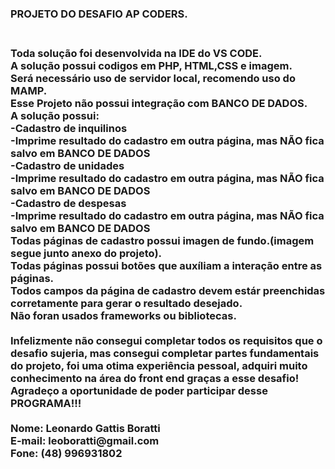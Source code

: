 <h3>PROJETO DO DESAFIO AP CODERS.<h3>
<br>
Toda solução foi desenvolvida na IDE do VS CODE. <br>
A solução possui codigos em PHP, HTML,CSS e imagem.<br>
Será necessário uso de servidor local, recomendo uso do MAMP.<br>
Esse Projeto não possui integração com BANCO DE DADOS.<br>
A solução possui:<br>
-Cadastro de inquilinos<br>
    -Imprime resultado do cadastro em outra página, mas NÃO fica salvo em BANCO DE DADOS <br>
-Cadastro de unidades <br>
    -Imprime resultado do cadastro em outra página, mas NÃO fica salvo em BANCO DE DADOS <br>
-Cadastro de despesas <br>
    -Imprime resultado do cadastro em outra página, mas NÃO fica salvo em BANCO DE DADOS <br>
Todas páginas de cadastro possui imagen de fundo.(imagem segue junto anexo do projeto).<br>
Todas páginas possui botões que auxíliam a interação entre as páginas.<br>
Todos campos da página de cadastro devem estár preenchidas corretamente para gerar o resultado desejado.<br>
Não foran usados frameworks ou bibliotecas.<br>
<br>
Infelizmente não consegui completar todos os requisitos que o desafio sujeria, mas consegui completar partes fundamentais do projeto, foi uma otima experiência pessoal, adquiri muito conhecimento na área do front end graças a esse desafio!
<br>
Agradeço a oportunidade de poder participar desse PROGRAMA!!!<br>
<br>
Nome: Leonardo Gattis Boratti<br>
E-mail: leoboratti@gmail.com<br>
Fone: (48) 996931802<br>

